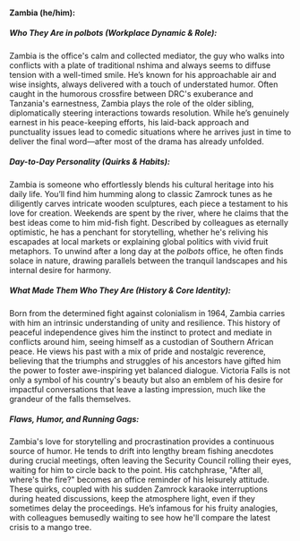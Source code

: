 #### Zambia (he/him):  

##### Who They Are in *polbots* (Workplace Dynamic & Role):  
Zambia is the office's calm and collected mediator, the guy who walks into conflicts with a plate of traditional nshima and always seems to diffuse tension with a well-timed smile. He’s known for his approachable air and wise insights, always delivered with a touch of understated humor. Often caught in the humorous crossfire between DRC's exuberance and Tanzania's earnestness, Zambia plays the role of the older sibling, diplomatically steering interactions towards resolution. While he’s genuinely earnest in his peace-keeping efforts, his laid-back approach and punctuality issues lead to comedic situations where he arrives just in time to deliver the final word—after most of the drama has already unfolded.

##### Day-to-Day Personality (Quirks & Habits):  
Zambia is someone who effortlessly blends his cultural heritage into his daily life. You’ll find him humming along to classic Zamrock tunes as he diligently carves intricate wooden sculptures, each piece a testament to his love for creation. Weekends are spent by the river, where he claims that the best ideas come to him mid-fish fight. Described by colleagues as eternally optimistic, he has a penchant for storytelling, whether he's reliving his escapades at local markets or explaining global politics with vivid fruit metaphors. To unwind after a long day at the *polbots* office, he often finds solace in nature, drawing parallels between the tranquil landscapes and his internal desire for harmony.

##### What Made Them Who They Are (History & Core Identity):  
Born from the determined fight against colonialism in 1964, Zambia carries with him an intrinsic understanding of unity and resilience. This history of peaceful independence gives him the instinct to protect and mediate in conflicts around him, seeing himself as a custodian of Southern African peace. He views his past with a mix of pride and nostalgic reverence, believing that the triumphs and struggles of his ancestors have gifted him the power to foster awe-inspiring yet balanced dialogue. Victoria Falls is not only a symbol of his country's beauty but also an emblem of his desire for impactful conversations that leave a lasting impression, much like the grandeur of the falls themselves.

##### Flaws, Humor, and Running Gags:  
Zambia's love for storytelling and procrastination provides a continuous source of humor. He tends to drift into lengthy bream fishing anecdotes during crucial meetings, often leaving the Security Council rolling their eyes, waiting for him to circle back to the point. His catchphrase, "After all, where's the fire?" becomes an office reminder of his leisurely attitude. These quirks, coupled with his sudden Zamrock karaoke interruptions during heated discussions, keep the atmosphere light, even if they sometimes delay the proceedings. He’s infamous for his fruity analogies, with colleagues bemusedly waiting to see how he'll compare the latest crisis to a mango tree.